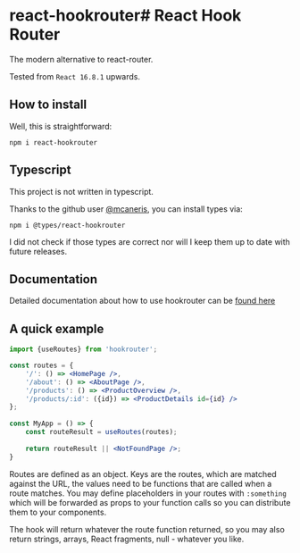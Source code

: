 # react-hookrouter# React Hook Router

The modern alternative to react-router.

Tested from `React 16.8.1` upwards.

## How to install
Well, this is straightforward:

    npm i react-hookrouter

## Typescript
This project is not written in typescript.

Thanks to the github user [@mcaneris](https://github.com/mcaneris), you can install types via:

    npm i @types/react-hookrouter
    
I did not check if those types are correct nor will I keep them up to date with future releases.

## Documentation
Detailed documentation about how to use hookrouter can be [found here](https://github.com/pkoska/react-hookrouter/blob/master/src-docs/pages/en/README.md)

## A quick example
```jsx harmony
import {useRoutes} from 'hookrouter';

const routes = {
    '/': () => <HomePage />,
    '/about': () => <AboutPage />,
    '/products': () => <ProductOverview />,
    '/products/:id': ({id}) => <ProductDetails id={id} />
};
	
const MyApp = () => {
    const routeResult = useRoutes(routes);
    
    return routeResult || <NotFoundPage />;
}
```
Routes are defined as an object. Keys are the routes, which are matched
against the URL, the values need to be functions that are called when a route
matches. You may define placeholders in your routes with `:something` which
will be forwarded as props to your function calls so you can distribute them
to your components.

The hook will return whatever the route function returned, so you may also return
strings, arrays, React fragments, null - whatever you like.
